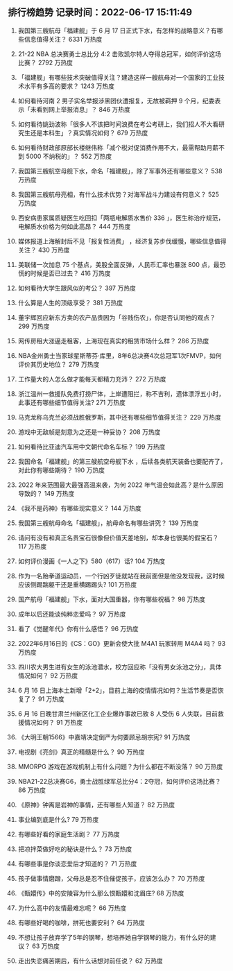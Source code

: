 
## 排行榜趋势 记录时间：2022-06-17 15:11:49
  
  1. 我国第三艘航母「福建舰」于 6 月 17 日正式下水，有怎样的战略意义？有哪些信息值得关注？ 6331 万热度
    
  2. 21-22 NBA 总决赛勇士总比分 4:2 击败凯尔特人夺得总冠军，如何评价这场比赛？ 2792 万热度
    
  3. 「福建舰」有哪些技术突破值得关注？建造这样一艘航母对一个国家的工业技术水平有多高的要求？ 1243 万热度
    
  4. 如何看待河南 2 男子实名举报涉黑团伙遭报复，无故被羁押 9 个月，纪委表示「未看到网上举报消息」？ 846 万热度
    
  5. 如何看待姚劲波称「很多人不该把时间浪费在考公考研上，我们招人不大看研究生还是本科生」？真实情况如何？ 679 万热度
    
  6. 如何看待财政部原部长楼继伟称「减个税对促消费作用不大，最需帮助月薪不到 5000 不纳税的」？ 552 万热度
    
  7. 我国第三艘航空母舰下水，命名「福建舰」，除了军事外还有哪些意义？ 538 万热度
    
  8. 我国第三艘航母亮相，有什么技术优势？对海军战斗力建设有何意义？ 525 万热度
    
  9. 西安病患家属质疑医生吃回扣「两瓶电解质水售价 336 」，医生称治疗规范，电解质水价格为何如此高昂？ 444 万热度
    
  10. 媒体报道上海解封后不见「报复性消费」 ，经济复苏步伐缓慢，哪些信息值得关注？ 430 万热度
    
  11. 美联储一次加息 75 个基点，美股全面反弹，人民币汇率也暴涨 800 点，最恐慌的时候是否已过去？ 416 万热度
    
  12. 如何看待大学生跟风似的考公？ 397 万热度
    
  13. 什么算是人生的顶级享受？ 381 万热度
    
  14. 董宇辉回应新东方卖的农产品贵因为「谷贱伤农」，你是否认同他的观点？ 299 万热度
    
  15. 网传房租大涨逼走租客，上海现在真实的租赁市场什么样？ 286 万热度
    
  16. NBA金州勇士当家球星斯蒂芬·库里，8年6总决赛4次总冠军1次FMVP，如何评价其历史地位？ 279 万热度
    
  17. 工作量大的人怎么做才能每天都精力充沛？ 272 万热度
    
  18. 浙江温州一救援队免费打捞尸体，上岸遭阻拦，称不吉利，遗体漂浮五小时，此事还有哪些细节值得关注? 271 万热度
    
  19. 马克龙称乌克兰必须战胜俄罗斯，其中还有哪些细节值得关注？ 229 万热度
    
  20. 游戏中无敌帧是刻意为之还是一种妥协？ 208 万热度
    
  21. 如何看待比亚迪汽车用中文朝代命名车标？ 199 万热度
    
  22. 我国命名「福建舰」的第三艘航空母舰下水 ，后续各类航天装备也要配齐了，对此你有哪些期待？ 190 万热度
    
  23. 2022 年来范围最大最强高温来袭，为何 2022 年气温会如此高？是什么原因导致的？ 149 万热度
    
  24. 《我不是药神》有哪些现实意义？ 144 万热度
    
  25. 我国第三艘航母命名「福建舰」，航母命名有哪些讲究？ 139 万热度
    
  26. 请问有没有和真正名贵宝石很像但价值天差地别，却本身也很美的假宝石？ 117 万热度
    
  27. 如何评价漫画《一人之下》580（617）话? 104 万热度
    
  28. 作为一名跆拳道运动员，一个行凶歹徒就站在我前面但是他没发现我，这时候应该侧踢踹躯干还是重横踢踢头? 101 万热度
    
  29. 国产航母「福建舰」下水，面对大国重器，你有哪些祝福？ 98 万热度
    
  30. 成年以后还能谈纯粹恋爱吗？ 97 万热度
    
  31. 看了《觉醒年代》你有什么感悟？ 96 万热度
    
  32. 2022年6月16日的《CS：GO》更新会使大批 M4A1 玩家转用 M4A4 吗？ 93 万热度
    
  33. 四川农大男生进有女生的泳池潜水，校方回应称「没有男女泳池之分」，具体情况如何？ 92 万热度
    
  34. 6 月 16 日上海本土新增「2+2」，目前上海的疫情情况如何？生活节奏是否恢复了？ 91 万热度
    
  35. 6 月 16 日晚甘肃兰州新区化工企业爆炸事故已致 8 人受伤 6 人失联，目前救援情况如何？ 91 万热度
    
  36. 《大明王朝1566》中嘉靖决定倒严为何要顾忌胡宗宪? 91 万热度
    
  37. 电视剧《亮剑》真正的精髓是什么？ 90 万热度
    
  38. MMORPG 游戏在游戏机制上有什么问题？为什么都在不断没落？ 90 万热度
    
  39. NBA21-22总决赛G6，勇士战胜绿军总比分4：2夺冠，如何评价这场比赛？ 86 万热度
    
  40. 《原神》钟离是岩神的事情，还有哪些人知道？ 82 万热度
    
  41. 事业编到底是什么? 79 万热度
    
  42. 有哪些好看的家庭生活剧？ 77 万热度
    
  43. 把凉拌菜做好吃的秘诀是什么？ 73 万热度
    
  44. 有哪些事是你谈恋爱后才知道的？ 71 万热度
    
  45. 孩子做事情磨蹭，父母总是忍不住催促孩子，应该怎么办？ 70 万热度
    
  46. 《甄嬛传》中的安陵容为什么那么恨甄嬛和沈眉庄? 68 万热度
    
  47. 为什么高中的友情最难忘呢？ 66 万热度
    
  48. 有哪些好喝的咖啡，拼死也要安利？ 64 万热度
    
  49. 不想让孩子放弃学了5年的钢琴，想培养她自学钢琴的能力，有什么好的建议？ 63 万热度
    
  50. 走出失恋痛苦期后，有什么话想对前任说？ 62 万热度
    